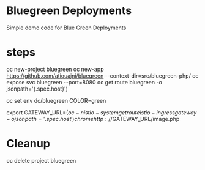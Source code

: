 # Bluegreen Deployments
Simple demo code for Blue Green Deployments

# steps
oc new-project bluegreen
oc new-app https://github.com/atiouajni/bluegreen --context-dir=src/bluegreen-php/
oc expose svc bluegreen --port=8080
oc get route bluegreen -o jsonpath='{.spec.host}')

oc set env dc/bluegreen COLOR=green

export GATEWAY_URL=$(oc -n istio-system get route istio-ingressgateway -o jsonpath='{.spec.host}')
chrome http://$GATEWAY_URL/image.php

# Cleanup
oc delete project bluegreen

